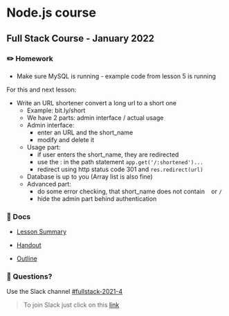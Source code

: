 # Node.js course

## Full Stack Course - January 2022

### ✏️ Homework

- Make sure MySQL is running - example code from lesson 5 is running

For this and next lesson:

- Write an URL shortener convert a long url to a short one
  - Example: bit.ly/short
  - We have 2 parts: admin interface / actual usage
  - Admin interface:
    - enter an URL and the short_name
    - modify and delete it
  - Usage part:
    - if user enters the short_name, they are redirected
    - use the : in the path statement `app.get('/:shortened')...`
    - redirect using http status code 301 and `res.redirect(url)`
  - Database is up to you (Array list is also fine)
  - Advanced part:
    - do some error checking, that short_name does not contain ` ` or `/`
    - hide the admin part behind authentication

### 📄 Docs

- [Lesson Summary](docs/summary.md)

- [Handout](<docs/Handout - Node.js.pdf>)

- [Outline](<docs/Outline - Node.js.pdf>)

### 🤔 Questions?

Use the Slack channel [#fullstack-2021-4](https://hamburgcodingschool.slack.com/archives/C02GL3YPG0M)

> To join Slack just click on this [link](https://hamburgcodingschool.slack.com/join/shared_invite/enQtMjczNDI3OTE4NzIwLTE2ZmNkNDk5YTg3MDFlOTY2ZmU2YzU5YTU4MTNhNDg4MTRhNTMwYzFiNTdlOTdhYzllYzg5YmVkYzljNWExY2U#/)
